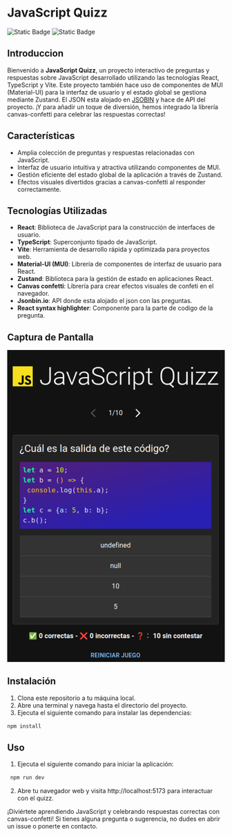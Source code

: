 # JavaScript Quizz

![Static Badge](https://img.shields.io/badge/Status-En%20desarollo-green) ![Static Badge](https://img.shields.io/badge/TypeScript-v5.0.2-%232F74C0)

## Introduccion

Bienvenido a **JavaScript Quizz**, un proyecto interactivo de preguntas y respuestas sobre JavaScript desarrollado utilizando las tecnologías React, TypeScript y Vite. Este proyecto también hace uso de componentes de MUI (Material-UI) para la interfaz de usuario y el estado global se gestiona mediante Zustand. El JSON esta alojado en [JSOBIN](http://https://jsonbin.io/) y hace de API del proyecto. ¡Y para añadir un toque de diversión, hemos integrado la librería canvas-confetti para celebrar las respuestas correctas!

## Características

- Amplia colección de preguntas y respuestas relacionadas con JavaScript.
- Interfaz de usuario intuitiva y atractiva utilizando componentes de MUI.
- Gestión eficiente del estado global de la aplicación a través de Zustand.
- Efectos visuales divertidos gracias a canvas-confetti al responder correctamente.

## Tecnologías Utilizadas

- **React**: Biblioteca de JavaScript para la construcción de interfaces de usuario.
- **TypeScript**: Superconjunto tipado de JavaScript.
- **Vite**: Herramienta de desarrollo rápida y optimizada para proyectos web.
- **Material-UI (MUI)**: Librería de componentes de interfaz de usuario para React.
- **Zustand**: Biblioteca para la gestión de estado en aplicaciones React.
- **Canvas confetti**: Librería para crear efectos visuales de confeti en el navegador.
- **Jsonbin.io**: API donde esta alojado el json con las preguntas.
- **React syntax highlighter**: Componente para la parte de codigo de la pregunta.

## Captura de Pantalla

![Pregunta](/public/Captura%20desde%202023-08-28%2015-49-43.png)

## Instalación

1. Clona este repositorio a tu máquina local.
2. Abre una terminal y navega hasta el directorio del proyecto.
3. Ejecuta el siguiente comando para instalar las dependencias:

```bash
npm install
```

## Uso

1. Ejecuta el siguiente comando para iniciar la aplicación:

```bash
 npm run dev
```

2. Abre tu navegador web y visita http://localhost:5173 para interactuar con el quizz.

¡Diviértete aprendiendo JavaScript y celebrando respuestas correctas con canvas-confetti! Si tienes alguna pregunta o sugerencia, no dudes en abrir un issue o ponerte en contacto.
